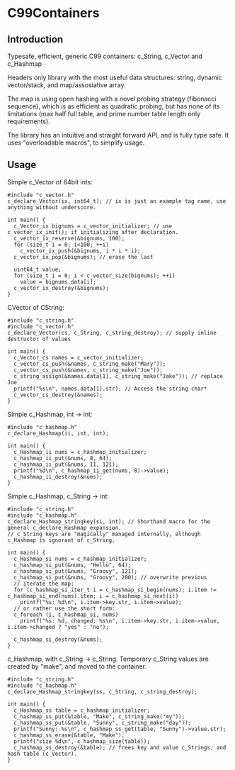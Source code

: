 # C99Containers

Introduction
------------
Typesafe, efficient, generic C99 containers: c_String, c_Vector and c_Hashmap

Headers only library with the most useful data structures: string, dynamic vector/stack, and map/assosiative array.

The map is using open hashing with a novel probing strategy (fibonacci sequence), which is as efficient as quadratic probing, but has none of its limitations (max half full table, and prime number table length only requirements).

The library has an intuitive and straight forward API, and is fully type safe. It uses "overloadable macros", to simplify usage.

Usage
-----
Simple c_Vector of 64bit ints:
```
#include "c_vector.h"
c_declare_Vector(ix, int64_t); // ix is just an example tag name, use anything without underscore.

int main() {
  c_Vector_ix bignums = c_vector_initializer; // use c_vector_ix_init(); if initializing after declaration.
  c_vector_ix_reserve(&bignums, 100);
  for (size_t i = 0; i<100; ++i)
    c_vector_ix_push(&bignums, i * i * i);
  c_vector_ix_pop(&bignums); // erase the last

  uint64_t value;
  for (size_t i = 0; i < c_vector_size(bignums); ++i)
    value = bignums.data[i];
  c_vector_ix_destroy(&bignums);
}
```
CVector of CString:
```
#include "c_string.h"
#include "c_vector.h"
c_declare_Vector(cs, c_String, c_string_destroy); // supply inline destructor of values

int main() {
  c_Vector_cs names = c_vector_initializer;
  c_vector_cs_push(&names, c_string_make("Mary"));
  c_vector_cs_push(&names, c_string_make("Joe"));
  c_string_assign(&names.data[1], c_string_make("Jake")); // replace Joe
  printf("%s\n", names.data[1].str); // Access the string char*
  c_vector_cs_destroy(&names);
}
```
Simple c_Hashmap, int -> int:
```
#include "c_hashmap.h"
c_declare_Hashmap(ii, int, int);

int main() {
  c_Hashmap_ii nums = c_hashmap_initializer;
  c_hashmap_ii_put(&nums, 8, 64);
  c_hashmap_ii_put(&nums, 11, 121);
  printf("%d\n", c_hashmap_ii_get(nums, 8)->value);
  c_hashmap_ii_destroy(&nums);
}
```
Simple c_Hashmap, c_String -> int:
```
#include "c_string.h"
#include "c_hashmap.h"
c_declare_Hashmap_stringkey(si, int); // Shorthand macro for the general c_declare_Hashmap expansion.
// c_String keys are "magically" managed internally, although c_Hashmap is ignorant of c_String.

int main() {
  c_Hashmap_si nums = c_hashmap_initializer;
  c_hashmap_si_put(&nums, "Hello", 64);
  c_hashmap_si_put(&nums, "Groovy", 121);
  c_hashmap_si_put(&nums, "Groovy", 200); // overwrite previous
  // iterate the map:
  for (c_hashmap_si_iter_t i = c_hashmap_si_begin(nums); i.item != c_hashmap_si_end(nums).item; i = c_hashmap_si_next(i))
    printf("%s: %d\n", i.item->key.str, i.item->value);
  // or rather use the short form:
  c_foreach (i, c_hashmap_si, nums)
    printf("%s: %d, changed: %s\n", i.item->key.str, i.item->value, i.item->changed ? "yes" : "no");

  c_hashmap_si_destroy(&nums);
}
```
c_Hashmap, with c_String -> c_String. Temporary c_String values are created by "make", and moved to the container.
```
#include "c_string.h"
#include "c_hashmap.h"
c_declare_Hashmap_stringkey(ss, c_String, c_string_destroy); 

int main() {
  c_Hashmap_ss table = c_hashmap_initializer;
  c_hashmap_ss_put(&table, "Make", c_string_make("my"));
  c_hashmap_ss_put(&table, "Sunny", c_string_make("day"));
  printf("Sunny: %s\n", c_hashmap_ss_get(table, "Sunny")->value.str);
  c_hashmap_ss_erase(&table, "Make");
  printf("size %d\n", c_hashmap_size(table));
  c_hashmap_ss_destroy(&table); // frees key and value c_Strings, and hash table (c_Vector).
}
```
